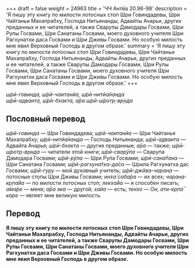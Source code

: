 +++
draft = false
weight = 24963
title = 'ЧЧ Антйа 20.96-98'
description = 'Я пишу эту книгу по милости лотосных стоп Шри Говиндадевы, Шри Чайтаньи Махапрабху, Господа Нитьянанды, Адвайты Ачарьи, других преданных и ее читателей, а также Сварупы Дамодары Госвами, Шри Рупы Госвами, Шри Санатаны Госвами, моего духовного учителя Шри Рагхунатхи даса Госвами и Шри Дживы Госвами. Но особую милость мне явил Верховный Господь в другом образе.'
summary = 'Я пишу эту книгу по милости лотосных стоп Шри Говиндадевы, Шри Чайтаньи Махапрабху, Господа Нитьянанды, Адвайты Ачарьи, других преданных и ее читателей, а также Сварупы Дамодары Госвами, Шри Рупы Госвами, Шри Санатаны Госвами, моего духовного учителя Шри Рагхунатхи даса Госвами и Шри Дживы Госвами. Но особую милость мне явил Верховный Господь в другом образе.'
+++

_ш́рӣ-говинда, ш́рӣ-чаитанйа, ш́рӣ-нитйа̄нанда  
ш́рӣ-адваита, ш́рӣ-бхакта, а̄ра ш́рӣ-ш́ротр̣-вр̣нда_

## Пословный перевод

_ш́рӣ_\-_говинда_ — Шри Говиндадева; _ш́рӣ_\-_чаитанйа_ — Шри Чайтанья Махапрабху; _ш́рӣ_\-_нитйа̄нанда_ — Господь Нитьянанда; _ш́рӣ_\-_адваита_ — Адвайта Ачарья; _ш́рӣ_\-_бхакта_ — другие преданные; _а̄ра_ — также; _ш́рӣ_\-_ш́ротр̣_\-_вр̣нда_ — читатели этой книги; _ш́рӣ_\-_сварӯпа_ — Сварупа Дамодара Госвами; _ш́рӣ_\-_рӯпа_ — Шри Рупа Госвами; _ш́рӣ_\-_сана̄тана_ — Шри Санатана Госвами; _ш́рӣ_\-_рагхуна̄тха_\-_да̄са_ — Шрила Рагхунатха дас Госвами; _ш́рӣ_\-_гуру_ — мой духовный учитель; _ш́рӣ_\-_джӣва_\-_чаран̣а_ — лотосные стопы Шри Дживы Госвами; _ин̇ха̄_ _саба̄ра_ — их всех; _чаран̣а_\-_кр̣па̄йа_ — по милости лотосных стоп; _лекха̄йа_ — я способен писать; _а̄ма̄ре_ — меня; _а̄ра_ _эка_ — другой; _хайа_ — есть; _тен̇хо_ — Он; _ати_\-_кр̣па̄_ _каре_ — являет мне великую милость.

## Перевод

**Я пишу эту книгу по милости лотосных стоп Шри Говиндадевы, Шри Чайтаньи Махапрабху, Господа Нитьянанды, Адвайты Ачарьи, других преданных и ее читателей, а также Сварупы Дамодары Госвами, Шри Рупы Госвами, Шри Санатаны Госвами, моего духовного учителя Шри Рагхунатхи даса Госвами и Шри Дживы Госвами. Но особую милость мне явил Верховный Господь в другом образе.**
